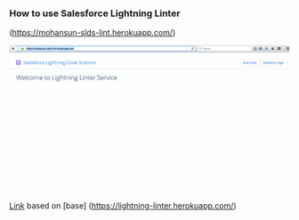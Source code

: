### How to use Salesforce Lightning Linter 

(https://mohansun-slds-lint.herokuapp.com/)

![Demo](./demo/SFDC-LX-Linter-2.gif)

[Link](https://mohansun-slds-lint.herokuapp.com/) based on [base] (https://lightning-linter.herokuapp.com/)
